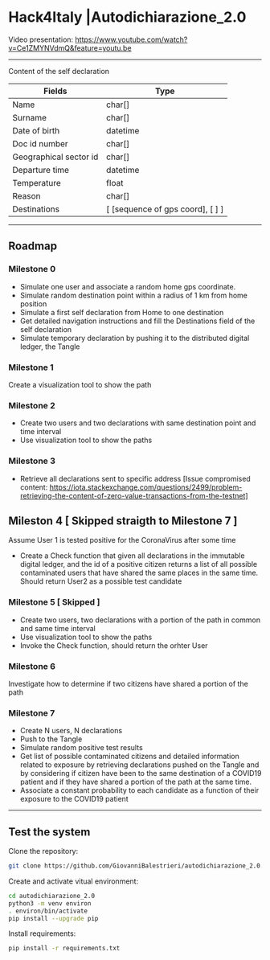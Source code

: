 # Hack4Italy |Autodichiarazione_2.0

Video presentation: https://www.youtube.com/watch?v=Ce1ZMYNVdmQ&feature=youtu.be

---

Content of the self declaration

Fields | Type
--- | --- 
Name | char[] 
Surname | char[] 
Date of birth | datetime 
Doc id number | char[] 
Geographical sector id | char[] 
Departure time | datetime
Temperature | float
Reason  | char[] 
Destinations | [ [sequence of gps coord], [ ] ]

---

## Roadmap

### Milestone 0

- Simulate one user and associate a random home gps coordinate.
- Simulate random destination point within a radius of 1 km from home position
- Simulate a first self declaration from Home to one destination
- Get detailed navigation instructions and fill the Destinations field of the self declaration
- Simulate temporary declaration by pushing it to the distributed digital ledger, the Tangle

### Milestone 1

 Create a visualization tool to show the path

### Milestone 2

- Create two users and two declarations with same destination point and time interval
- Use visualization tool to show the paths

### Milestone 3
 
- Retrieve all declarations sent to specific address
 [Issue compromised content: https://iota.stackexchange.com/questions/2499/problem-retrieving-the-content-of-zero-value-transactions-from-the-testnet]

## Mileston 4 [ Skipped straigth to Milestone 7 ]

 Assume User 1 is tested positive for the CoronaVirus after some time
- Create a Check function that given all declarations in the immutable digital ledger, and the id of a positive citizen returns a list of all possible contaminated users that have shared the same places in the same time. Should return User2 as a possible test candidate

### Milestone 5 [ Skipped ]

- Create two users, two declarations with a portion of the path in common and same time interval
- Use visualization tool to show the paths
- Invoke the Check function, should return the orhter User

### Milestone 6 

Investigate how to determine if two citizens have shared a portion of the path

### Milestone 7

- Create N users, N declarations
- Push to the Tangle
- Simulate random positive test results
- Get list of possible contaminated citizens and detailed information related to exposure by retrieving declarations pushed on the Tangle and by considering if citizen have been to the same destination of a COVID19 patient and if they have shared a portion of the path at the same time.
- Associate a constant probability to each candidate as a function of their exposure to the COVID19 patient

---

## Test the system

Clone the repository:

```bash
git clone https://github.com/GiovanniBalestrieri/autodichiarazione_2.0.git
```

Create and activate vitual environment:
```bash
cd autodichiarazione_2.0
python3 -m venv environ
. environ/bin/activate
pip install --upgrade pip
```
Install requirements:
```bash
pip install -r requirements.txt
```

